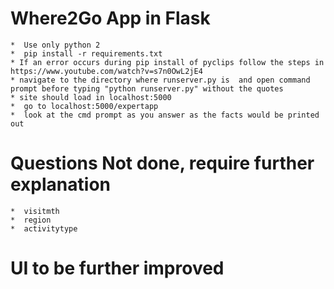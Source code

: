 # Where2Go App in Flask

    *  Use only python 2
    *  pip install -r requirements.txt 
    * If an error occurs during pip install of pyclips follow the steps in https://www.youtube.com/watch?v=s7n0OwL2jE4
    * navigate to the directory where runserver.py is  and open command prompt before typing "python runserver.py" without the quotes
    * site should load in localhost:5000
    *  go to localhost:5000/expertapp
    *  look at the cmd prompt as you answer as the facts would be printed out


# Questions Not done, require further explanation
    *  visitmth
    *  region
    *  activitytype

# UI to be further improved
